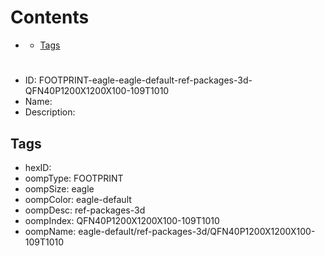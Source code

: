 



Contents
========

* [](#)
	* [Tags](#tags)

# 

- ID: FOOTPRINT-eagle-eagle-default-ref-packages-3d-QFN40P1200X1200X100-109T1010
- Name: 
- Description: 

## Tags

- hexID: 
- oompType: FOOTPRINT
- oompSize: eagle
- oompColor: eagle-default
- oompDesc: ref-packages-3d
- oompIndex: QFN40P1200X1200X100-109T1010
- oompName: eagle-default/ref-packages-3d/QFN40P1200X1200X100-109T1010
